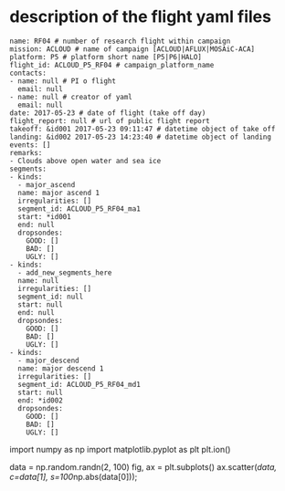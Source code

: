 # description of the flight yaml files
```
name: RF04 # number of research flight within campaign
mission: ACLOUD # name of campaign [ACLOUD|AFLUX|MOSAiC-ACA]
platform: P5 # platform short name [P5|P6|HALO]
flight_id: ACLOUD_P5_RF04 # campaign_platform_name
contacts:
- name: null # PI o flight
  email: null
- name: null # creator of yaml
  email: null
date: 2017-05-23 # date of flight (take off day)
flight_report: null # url of public flight report
takeoff: &id001 2017-05-23 09:11:47 # datetime object of take off
landing: &id002 2017-05-23 14:23:40 # datetime object of landing
events: []
remarks:
- Clouds above open water and sea ice
segments:
- kinds:
  - major_ascend
  name: major ascend 1
  irregularities: []
  segment_id: ACLOUD_P5_RF04_ma1
  start: *id001
  end: null
  dropsondes:
    GOOD: []
    BAD: []
    UGLY: []
- kinds:
  - add_new_segments_here
  name: null
  irregularities: []
  segment_id: null
  start: null
  end: null
  dropsondes:
    GOOD: []
    BAD: []
    UGLY: []
- kinds:
  - major_descend
  name: major descend 1
  irregularities: []
  segment_id: ACLOUD_P5_RF04_md1
  start: null
  end: *id002
  dropsondes:
    GOOD: []
    BAD: []
    UGLY: []
```

import numpy as np
import matplotlib.pyplot as plt
plt.ion()

data = np.random.randn(2, 100)
fig, ax = plt.subplots()
ax.scatter(*data, c=data[1], s=100*np.abs(data[0]));
